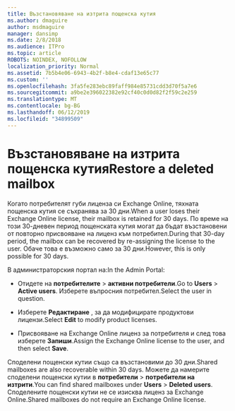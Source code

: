 ```yaml
---
title: Възстановяване на изтрита пощенска кутия
ms.author: dmaguire
author: msdmaguire
manager: dansimp
ms.date: 2/8/2018
ms.audience: ITPro
ms.topic: article
ROBOTS: NOINDEX, NOFOLLOW
localization_priority: Normal
ms.assetid: 7b5b4e06-6943-4b2f-b8e4-cdaf13e65c77
ms.custom: ''
ms.openlocfilehash: 3fa5fe283ebc89faff984e85731cdd3d70f5a7e6
ms.sourcegitcommit: a9be2e396022382e92cf40c0d0d82f2f59c2e259
ms.translationtype: MT
ms.contentlocale: bg-BG
ms.lasthandoff: 06/12/2019
ms.locfileid: "34899509"
---
```

# <a name="restore-a-deleted-mailbox"></a><span data-ttu-id="4b716-102">Възстановяване на изтрита пощенска кутия</span><span class="sxs-lookup"><span data-stu-id="4b716-102">Restore a deleted mailbox</span></span>

<span data-ttu-id="4b716-103">Когато потребителят губи лиценза си Exchange Online, тяхната пощенска кутия се съхранява за 30 дни.</span><span class="sxs-lookup"><span data-stu-id="4b716-103">When a user loses their Exchange Online license, their mailbox is retained for 30 days.</span></span> <span data-ttu-id="4b716-104">По време на този 30-дневен период пощенската кутия могат да бъдат възстановени от повторно присвояване на лиценз към потребител.</span><span class="sxs-lookup"><span data-stu-id="4b716-104">During that 30-day period, the mailbox can be recovered by re-assigning the license to the user.</span></span> <span data-ttu-id="4b716-105">Обаче това е възможно само за 30 дни.</span><span class="sxs-lookup"><span data-stu-id="4b716-105">However, this is only possible for 30 days.</span></span>
  
<span data-ttu-id="4b716-106">В администраторския портал на:</span><span class="sxs-lookup"><span data-stu-id="4b716-106">In the Admin Portal:</span></span>
  
- <span data-ttu-id="4b716-107">Отидете на **потребителите** \> **активни потребители**.</span><span class="sxs-lookup"><span data-stu-id="4b716-107">Go to **Users** \> **Active users**.</span></span> <span data-ttu-id="4b716-108">Изберете въпросния потребител.</span><span class="sxs-lookup"><span data-stu-id="4b716-108">Select the user in question.</span></span>

- <span data-ttu-id="4b716-109">Изберете **Редактиране** , за да модифицирате продуктови лицензи.</span><span class="sxs-lookup"><span data-stu-id="4b716-109">Select **Edit** to modify product licenses.</span></span>

- <span data-ttu-id="4b716-110">Присвояване на Exchange Online лиценз за потребителя и след това изберете **Запиши**.</span><span class="sxs-lookup"><span data-stu-id="4b716-110">Assign the Exchange Online license to the user, and then select **Save**.</span></span>

<span data-ttu-id="4b716-111">Споделени пощенски кутии също са възстановими до 30 дни.</span><span class="sxs-lookup"><span data-stu-id="4b716-111">Shared mailboxes are also recoverable within 30 days.</span></span> <span data-ttu-id="4b716-112">Можете да намерите споделени пощенски кутии в **потребители** \> **потребители на изтрити**.</span><span class="sxs-lookup"><span data-stu-id="4b716-112">You can find shared mailboxes under **Users** \> **Deleted users**.</span></span> <span data-ttu-id="4b716-113">Споделените пощенски кутии не се изисква лиценз за Exchange Online.</span><span class="sxs-lookup"><span data-stu-id="4b716-113">Shared mailboxes do not require an Exchange Online license.</span></span>
  